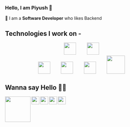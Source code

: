### Hello, I am Piyush 👋



🚀 I am a **Software Developer** who likes Backend <br>



## Technologies I work on - 


 <div>
  <p align="center">
  <img width="40" height="40" src="https://cdn.svgporn.com/logos/javascript.svg">
    &nbsp &nbsp &nbsp &nbsp
  <img width="40" height="40" src="https://cdn.svgporn.com/logos/html-5.svg">
   <br>
  <img width="40" height="40" src="https://cdn.svgporn.com/logos/nodejs-icon.svg">
    &nbsp &nbsp &nbsp &nbsp
<!--    <p align="center"> -->
  <img width="40" height="40" src="https://cdn.svgporn.com/logos/express.svg">
    &nbsp &nbsp &nbsp &nbsp
  <img width="40" height="40" src="https://cdn.svgporn.com/logos/firebase.svg">
    &nbsp &nbsp &nbsp &nbsp
  <img height="60" width="60" src="https://cdn.svgporn.com/logos/mongodb.svg">
  </p>
</div>



## Wanna say Hello 👋👋

  <a target="_blank" href="https://www.linkedin.com/in/piyushjangid21/">
    <img img align="left" width="84px" src="https://cdn.svgporn.com/logos/linkedin.svg" />
  </a>
  <a target="_blank" href="https://twitter.com/piyushjangid21">
    <img align="left" width="26px" src="https://cdn.svgporn.com/logos/twitter.svg" />
  </a>
  <a target="_blank" href="https://instagram.com/piyushjangid.12">
    <img align="left" width="26px" src="https://cdn.svgporn.com/logos/instagram-icon.svg" />
  </a>
  <a target="_blank" href="https://www.facebook.com/piyushjangid21">
    <img align="left" width="26px" src="https://cdn.svgporn.com/logos/facebook.svg" />
  </a>
  <a href="mailto:piyushjangid212@gmail.com">
    <img align="left" width="26px" src="https://cdn.svgporn.com/logos/google-gmail.svg" />
  </a>
